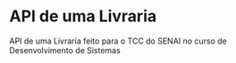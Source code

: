 # API de uma Livraria
API de uma Livraria feito para o TCC do SENAI no curso de Desenvolvimento de Sistemas
